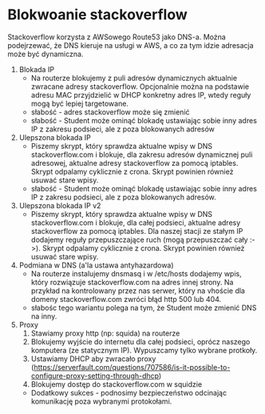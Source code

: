 # Blokwoanie stackoverflow
Stackoverflow korzysta z AWSowego Route53 jako DNS-a. Można podejrzewać, że DNS kieruje na usługi w AWS, a co za tym idzie adresacja może być dynamiczna.
1. Blokada IP
    * Na routerze blokujemy z puli adresów dynamicznych aktualnie zwracane adresy stackoverflow. Opcjonalnie można na podstawie adresu MAC przyjdzielić w DHCP konkretny adres IP, wtedy reguły mogą być lepiej targetowane. 
    * słabość - adres stackoverflow może się zmienić
    * słabość - Student może ominąć blokadę ustawiając sobie inny adres IP z zakresu podsieci, ale z poza blokowanych adresów
1. Ulepszona blokada IP
    * Piszemy skrypt, który sprawdza aktualne wpisy w DNS stackoverflow.com i blokuje, dla zakresu adresów dynamicznej puli adresowej, aktualne adresy stackoverflow za pomocą iptables. Skrypt odpalamy cyklicznie z crona. Skrypt powinien również usuwać stare wpisy. 
    * słabość - Student może ominąć blokadę ustawiając sobie inny adres IP z zakresu podsieci, ale z poza blokowanych adresów.
1. Ulepszona blokada IP v2
    * Piszemy skrypt, który sprawdza aktualne wpisy w DNS stackoverflow.com i blokuje, dla całej podsieci, aktualne adresy stackoverflow za pomocą iptables. Dla naszej stacji ze stałym IP dodajemy reguły przepuszczające ruch (mogą przepuszczać cały :->). Skrypt odpalamy cyklicznie z crona. Skrypt powinien również usuwać stare wpisy. 
1. Podmiana w DNS (a'la ustawa antyhazardowa)
    * Na routerze instalujemy dnsmasq i w /etc/hosts dodajemy wpis, który rozwiązuje stackoverflow.com na adres innej strony. Na przykład na kontrolowany przez nas serwer, który na vhoście dla domeny stackoverflow.com zwróci błąd http 500 lub 404. 
    * słabośc tego wariantu polega na tym, że Student może zmienić DNS na inny.
1. Proxy
    1. Stawiamy proxy http (np: squida) na routerze
    1. Blokujemy wyjście do internetu dla całej podsieci, oprócz naszego komputera (ze statycznym IP). Wypuszcamy tylko wybrane protkoły.
    1. Ustawiamy DHCP aby zwracało proxy (https://serverfault.com/questions/707586/is-it-possible-to-configure-proxy-setting-through-dhcp)
    1. Blokujemy dostęp do stackoverflow.com w squidzie
    * Dodatkowy sukces - podnosimy bezpieczeństwo odcinając komunikację poza wybranymi protokołami.
